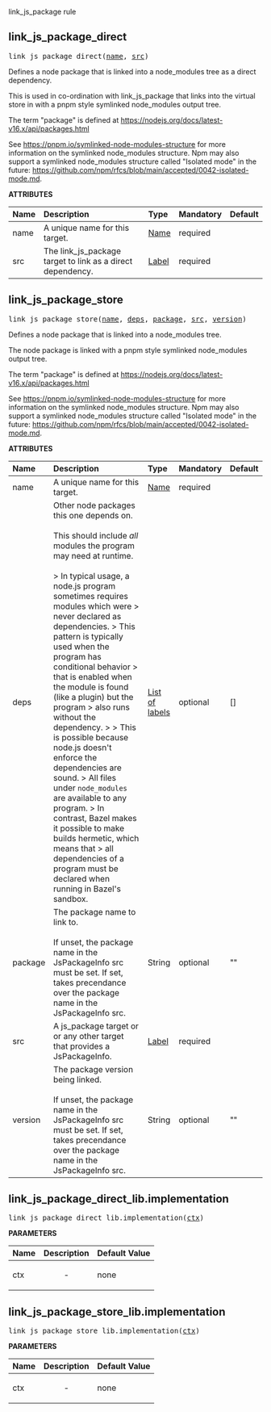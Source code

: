 <!-- Generated with Stardoc: http://skydoc.bazel.build -->

link_js_package rule

<a id="#link_js_package_direct"></a>

## link_js_package_direct

<pre>
link_js_package_direct(<a href="#link_js_package_direct-name">name</a>, <a href="#link_js_package_direct-src">src</a>)
</pre>

Defines a node package that is linked into a node_modules tree as a direct dependency.

This is used in co-ordination with link_js_package that links into the virtual store in
with a pnpm style symlinked node_modules output tree.

The term "package" is defined at
<https://nodejs.org/docs/latest-v16.x/api/packages.html>

See https://pnpm.io/symlinked-node-modules-structure for more information on
the symlinked node_modules structure.
Npm may also support a symlinked node_modules structure called
"Isolated mode" in the future:
https://github.com/npm/rfcs/blob/main/accepted/0042-isolated-mode.md.


**ATTRIBUTES**


| Name  | Description | Type | Mandatory | Default |
| :------------- | :------------- | :------------- | :------------- | :------------- |
| <a id="link_js_package_direct-name"></a>name |  A unique name for this target.   | <a href="https://bazel.build/docs/build-ref.html#name">Name</a> | required |  |
| <a id="link_js_package_direct-src"></a>src |  The link_js_package target to link as a direct dependency.   | <a href="https://bazel.build/docs/build-ref.html#labels">Label</a> | required |  |


<a id="#link_js_package_store"></a>

## link_js_package_store

<pre>
link_js_package_store(<a href="#link_js_package_store-name">name</a>, <a href="#link_js_package_store-deps">deps</a>, <a href="#link_js_package_store-package">package</a>, <a href="#link_js_package_store-src">src</a>, <a href="#link_js_package_store-version">version</a>)
</pre>

Defines a node package that is linked into a node_modules tree.

The node package is linked with a pnpm style symlinked node_modules output tree.

The term "package" is defined at
<https://nodejs.org/docs/latest-v16.x/api/packages.html>

See https://pnpm.io/symlinked-node-modules-structure for more information on
the symlinked node_modules structure.
Npm may also support a symlinked node_modules structure called
"Isolated mode" in the future:
https://github.com/npm/rfcs/blob/main/accepted/0042-isolated-mode.md.


**ATTRIBUTES**


| Name  | Description | Type | Mandatory | Default |
| :------------- | :------------- | :------------- | :------------- | :------------- |
| <a id="link_js_package_store-name"></a>name |  A unique name for this target.   | <a href="https://bazel.build/docs/build-ref.html#name">Name</a> | required |  |
| <a id="link_js_package_store-deps"></a>deps |  Other node packages this one depends on.<br><br>        This should include *all* modules the program may need at runtime.<br><br>        &gt; In typical usage, a node.js program sometimes requires modules which were         &gt; never declared as dependencies.         &gt; This pattern is typically used when the program has conditional behavior         &gt; that is enabled when the module is found (like a plugin) but the program         &gt; also runs without the dependency.         &gt;          &gt; This is possible because node.js doesn't enforce the dependencies are sound.         &gt; All files under <code>node_modules</code> are available to any program.         &gt; In contrast, Bazel makes it possible to make builds hermetic, which means that         &gt; all dependencies of a program must be declared when running in Bazel's sandbox.   | <a href="https://bazel.build/docs/build-ref.html#labels">List of labels</a> | optional | [] |
| <a id="link_js_package_store-package"></a>package |  The package name to link to.<br><br>If unset, the package name in the JsPackageInfo src must be set. If set, takes precendance over the package name in the JsPackageInfo src.   | String | optional | "" |
| <a id="link_js_package_store-src"></a>src |  A js_package target or or any other target that provides a JsPackageInfo.   | <a href="https://bazel.build/docs/build-ref.html#labels">Label</a> | required |  |
| <a id="link_js_package_store-version"></a>version |  The package version being linked.<br><br>If unset, the package name in the JsPackageInfo src must be set. If set, takes precendance over the package name in the JsPackageInfo src.   | String | optional | "" |


<a id="#link_js_package_direct_lib.implementation"></a>

## link_js_package_direct_lib.implementation

<pre>
link_js_package_direct_lib.implementation(<a href="#link_js_package_direct_lib.implementation-ctx">ctx</a>)
</pre>



**PARAMETERS**


| Name  | Description | Default Value |
| :------------- | :------------- | :------------- |
| <a id="link_js_package_direct_lib.implementation-ctx"></a>ctx |  <p align="center"> - </p>   |  none |


<a id="#link_js_package_store_lib.implementation"></a>

## link_js_package_store_lib.implementation

<pre>
link_js_package_store_lib.implementation(<a href="#link_js_package_store_lib.implementation-ctx">ctx</a>)
</pre>



**PARAMETERS**


| Name  | Description | Default Value |
| :------------- | :------------- | :------------- |
| <a id="link_js_package_store_lib.implementation-ctx"></a>ctx |  <p align="center"> - </p>   |  none |


